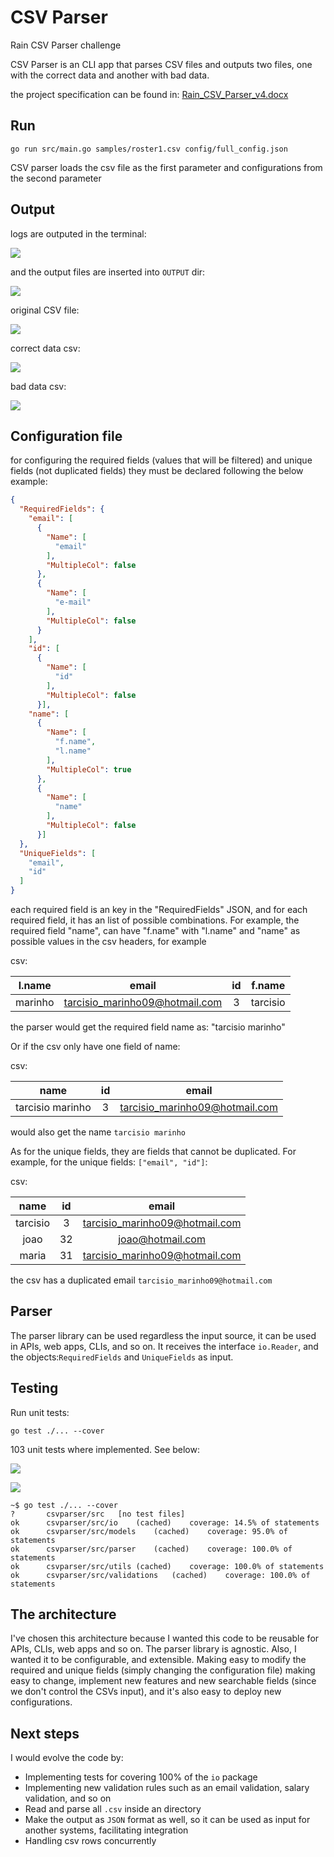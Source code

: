 # CSV Parser
Rain CSV Parser challenge

CSV Parser is an CLI app that parses CSV files and outputs two files, one with the correct data and another with bad data.

the project specification can be found in: [Rain_CSV_Parser_v4.docx](Rain_CSV_Parser_v4.docx)
## Run

```console
go run src/main.go samples/roster1.csv config/full_config.json
```
CSV parser loads the csv file as the first parameter and configurations from the second parameter

## Output
logs are outputed in the terminal:

![](screenshots/logs-success.png)

and the output files are inserted into `OUTPUT` dir:

![](screenshots/outputdir.png)

original CSV file:

![](screenshots/example3.png)

correct data csv:

![](screenshots/correct-csv.png)

bad data csv:

![](screenshots/bad-csv.png)


## Configuration file
for configuring the required fields (values that will be filtered) and unique fields (not duplicated fields)
they must be declared following the below example:
```json
{
  "RequiredFields": {
    "email": [
      {
        "Name": [
          "email"
        ],
        "MultipleCol": false
      },
      {
        "Name": [
          "e-mail"
        ],
        "MultipleCol": false
      }
    ],
    "id": [
      {
        "Name": [
          "id"
        ],
        "MultipleCol": false
      }],
    "name": [
      {
        "Name": [
          "f.name",
          "l.name"
        ],
        "MultipleCol": true
      },
      {
        "Name": [
          "name"
        ],
        "MultipleCol": false
      }]
  },
  "UniqueFields": [
    "email",
    "id"
  ]
}
```
    
each required field is an key in the "RequiredFields" JSON,
and for each required field, it has an list of possible combinations.
For example, the required field "name", can have "f.name" with "l.name" and "name" 
as possible values in the csv headers, for example

csv:

| l.name |  email   | id  |   f.name  |
| :---: |:---:|:---:|-----|
| marinho | tarcisio_marinho09@hotmail.com | 3 |  tarcisio   |

the parser would get the required field name as: "tarcisio marinho"

Or if the csv only have one field of name:

csv:

| name | id  | email |
| :---: |:---:| :---: |
| tarcisio marinho |  3  | tarcisio_marinho09@hotmail.com |

would also get the name `tarcisio marinho`

As for the unique fields, they are fields that cannot be duplicated.
For example, for the unique fields: ```["email", "id"]```:
    
csv:


| name | id  | email |
| :---: |:---:| :---: |
| tarcisio |  3  | tarcisio_marinho09@hotmail.com |
| joao | 32  | joao@hotmail.com |
| maria | 31  | tarcisio_marinho09@hotmail.com |


the csv has a duplicated email ``tarcisio_marinho09@hotmail.com`` 


## Parser

The parser library can be used regardless the input source, 
it can be used in APIs, web apps, CLIs, and so on. It receives the interface ``io.Reader``, and the objects:`RequiredFields` and `UniqueFields`
as input.
## Testing

Run unit tests:

```console
go test ./... --cover
```

103 unit tests where implemented. See below:


![](screenshots/tests1.png)

![](screenshots/tests2.png)

    ~$ go test ./... --cover
    ?   	csvparser/src	[no test files]
    ok  	csvparser/src/io	(cached)	coverage: 14.5% of statements
    ok  	csvparser/src/models	(cached)	coverage: 95.0% of statements
    ok  	csvparser/src/parser	(cached)	coverage: 100.0% of statements
    ok  	csvparser/src/utils	(cached)	coverage: 100.0% of statements
    ok  	csvparser/src/validations	(cached)	coverage: 100.0% of statements

## The architecture
I've chosen this architecture because I wanted this code to be reusable for
APIs, CLIs, web apps and so on. The parser library is agnostic.
Also, I wanted it to be configurable, and extensible. Making easy to modify the required and unique fields (simply changing the configuration file)
making easy to change, implement new features and new searchable fields (since we don't control the CSVs input), and it's also easy to deploy new configurations.


## Next steps
I would evolve the code by:
- Implementing tests for covering 100% of the `io` package
- Implementing new validation rules such as an email validation, salary validation, and so on
- Read and parse all `.csv` inside an directory
- Make the output as `JSON` format as well, so it can be used as input for another systems, facilitating integration
- Handling csv rows concurrently